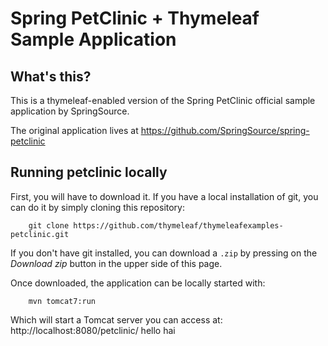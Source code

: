 # Spring PetClinic + Thymeleaf Sample Application

## What's this?
This is a thymeleaf-enabled version of the Spring PetClinic official
sample application by SpringSource.

The original application lives at https://github.com/SpringSource/spring-petclinic

## Running petclinic locally

First, you will have to download it. If you have a local installation of git, you can
do it by simply cloning this repository:

```
	git clone https://github.com/thymeleaf/thymeleafexamples-petclinic.git
```

If you don't have git installed, you can download a `.zip` by pressing on the 
*Download zip* button in the upper side of this page.

Once downloaded, the application can be locally started with:

```
	mvn tomcat7:run
```

Which will start a Tomcat server you can access at: http://localhost:8080/petclinic/
hello hai
